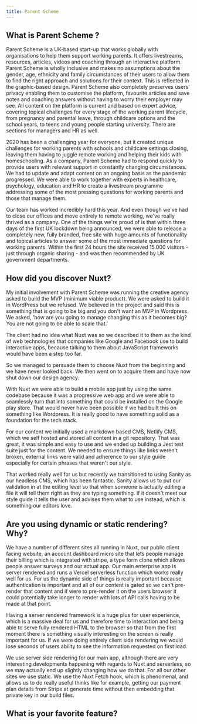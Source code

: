 ```yaml
---
title: Parent Scheme
---
```


## What is Parent Scheme ?

Parent Scheme is a UK-based start-up that works globally with organisations to help them support working parents. It offers livestreams, resources, articles, videos and coaching through an interactive platform. Parent Scheme is wholly inclusive and makes no assumptions about the gender, age, ethnicity and family circumstances of their users to allow them to find the right approach and solutions for their context. This is reflected in the graphic-based design. Parent Scheme also completely preserves users' privacy enabling them to customise the platform, favourite articles and save notes and coaching answers without having to worry their employer may see. All content on the platform is current and based on expert advice, covering topical challenges for every stage of the working parent lifecycle, from pregnancy and parental leave, through childcare options and the school years, to teens and young people starting university. There are sections for managers and HR as well.

2020 has been a challenging year for everyone, but it created unique challenges for working parents with schools and childcare settings closing, leaving them having to juggle remote working and helping their kids with homeschooling. As a company, Parent Scheme had to respond quickly to provide users with relevant support in constantly changing circumstances. We had to update and adapt content on an ongoing basis as the pandemic progressed. We were able to work together with experts in healthcare, psychology, education and HR to create a livestream programme addressing some of the most pressing questions for working parents and those that manage them.

Our team has worked incredibly hard this year. And even though we've had to close our offices and move entirely to remote working, we've really thrived as a company. One of the things we're proud of is that within three days of the first UK lockdown being announced, we were able to release a completely new, fully branded, free site with huge amounts of functionality and topical articles to answer some of the most immediate questions for working parents. Within the first 24 hours the site received 15.000 visitors - just through organic sharing - and was then recommended by UK government departments.

## How did you discover Nuxt?

My initial involvement with Parent Scheme was running the creative agency asked to build the MVP (minimum viable product). We were asked to build it in WordPress but we refused. We believed in the project and said this is something that is going to be big and you don't want an MVP in Wordpress. We asked, 'how are you going to manage changing this as it becomes big? You are not going to be able to scale that.'

The client had no idea what Nuxt was so we described it to them as the kind of web technologies that companies like Google and Facebook use to build interactive apps, because talking to them about JavaScript frameworks would have been a step too far.

So we managed to persuade them to choose Nuxt from the beginning and we have never looked back. We then went on to acquire them and have now shut down our design agency.

With Nuxt we were able to build a mobile app just by using the same codebase because it was a progressive web app and we were able to seamlessly turn that into something that could be installed on the Google play store. That would never have been possible if we had built this on something like Wordpress. It is really good to have something solid as a foundation for the tech stack.

For our content we initially used a markdown based CMS, Netlify CMS, which we self hosted and stored all content in a git repository. That was great, it was simple and easy to use and we ended up building a Jest test suite just for the content. We needed to ensure things like links weren't broken, external links were valid and adherence to our style guide especially for certain phrases that weren't our style.

That worked really well for us but recently we transitioned to using Sanity as our headless CMS, which has been fantastic. Sanity allows us to put our validation in at the editing level so that when someone is actually editing a file it will tell them right as they are typing something. If it doesn't meet our style guide it tells the user and advises them what to use instead, which is something our editors love.

## Are you using dynamic or static rendering? Why?

We have a number of different sites all running in Nuxt, our public client facing website, an account dashboard micro site that lets people manage their billing which is integrated with stripe, a type form clone which allows people answer surveys and our actual app. Our main enterprise app is server rendered and runs a Vercel serverless function which works really well for us. For us the dynamic side of things is really important because authentication is important and all of our content is gated so we can't pre-render that content and if were to pre-render it on the users browser it could potentially take longer to render with lots of API calls having to be made at that point.

Having a server rendered framework is a huge plus for user experience, which is a massive deal for us and therefore time to interaction and being able to serve fully rendered HTML to the browser so that from the first moment there is something visually interesting on the screen is really important for us. If we were doing entirely client side rendering we would lose seconds of users ability to see the information requested on first load.

We use server side rendering for our main app, although there are very interesting developments happening with regards to Nuxt and serverless, so we may actually end up slightly changing how we do that. For all our other sites we use static. We use the Nuxt Fetch hook, which is phenomenal, and allows us to do really useful thinks like for example, getting our payment plan details from Stripe at generate time without then embedding that private key in our build files.

## What is your favorite feature?
